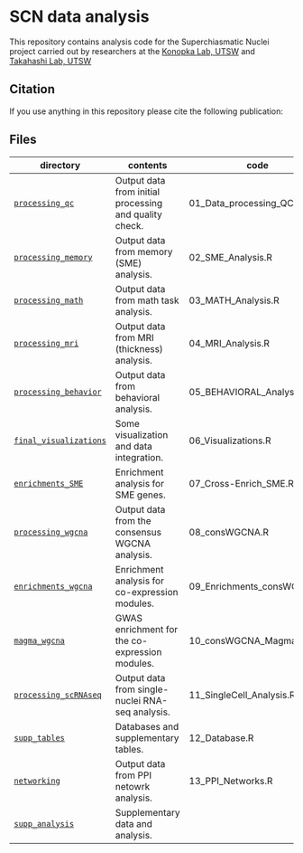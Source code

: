 SCN data analysis
==========================

This repository contains analysis code for the Superchiasmatic Nuclei project carried out by researchers at the [Konopka Lab, UTSW](http://konopkalab.org/) and [Takahashi Lab, UTSW](https://www.utsouthwestern.edu/labs/takahashi-joseph/)

## Citation

If you use anything in this repository please cite the following publication:


## Files

| directory | contents | code |
| --------- | -------- | -------- |
| [`processing_qc`](processing_qc/) | Output data from initial processing and quality check. | 01_Data_processing_QC.R |
| [`processing_memory`](processing_memory/) | Output data from memory (SME) analysis. | 02_SME_Analysis.R |
| [`processing_math`](processing_math/) | Output data from math task analysis. | 03_MATH_Analysis.R |
| [`processing_mri`](processing_mri/) | Output data from MRI (thickness) analysis. | 04_MRI_Analysis.R |
| [`processing_behavior`](processing_behavior/) | Output data from behavioral analysis. | 05_BEHAVIORAL_Analysis.R |
| [`final_visualizations`](final_visualizations/) | Some visualization and data integration. | 06_Visualizations.R |
| [`enrichments_SME`](enrichments_SME/) | Enrichment analysis for SME genes. | 07_Cross-Enrich_SME.R |
| [`processing_wgcna`](processing_wgcna/) | Output data from the consensus WGCNA analysis. | 08_consWGCNA.R |
| [`enrichments_wgcna`](enrichments_wgcna/) | Enrichment analysis for co-expression modules. | 09_Enrichments_consWGCNA.R |
| [`magma_wgcna`](magma_wgcna/) | GWAS enrichment for the co-expression modules. | 10_consWGCNA_Magma.sh |
| [`processing_scRNAseq`](processing_scRNAseq/) | Output data from single-nuclei RNA-seq analysis. | 11_SingleCell_Analysis.R |
| [`supp_tables`](supp_tables/) | Databases and supplementary tables. | 12_Database.R |
| [`networking`](networking/) | Output data from PPI netowrk analysis. | 13_PPI_Networks.R |
| [`supp_analysis`](supp_analysis/) | Supplementary data and analysis. |
